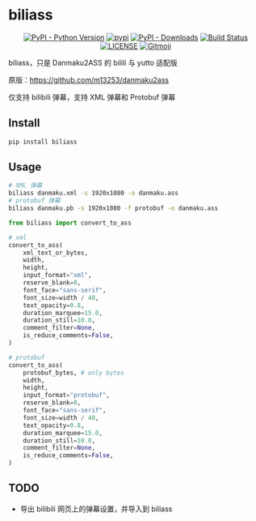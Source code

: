 # biliass

<p align="center">
   <a href="https://python.org/" target="_blank"><img alt="PyPI - Python Version" src="https://img.shields.io/pypi/pyversions/biliass?logo=python&style=flat-square"></a>
   <a href="https://pypi.org/project/biliass/" target="_blank"><img src="https://img.shields.io/pypi/v/biliass?style=flat-square" alt="pypi"></a>
   <a href="https://pypi.org/project/biliass/" target="_blank"><img alt="PyPI - Downloads" src="https://img.shields.io/pypi/dm/biliass?style=flat-square"></a>
   <a href="https://actions-badge.atrox.dev/yutto-dev/biliass/goto?ref=main"><img alt="Build Status" src="https://img.shields.io/endpoint.svg?url=https%3A%2F%2Factions-badge.atrox.dev%2Fyutto-dev%2Fbiliass%2Fbadge%3Fref%3Dmain&style=flat-square&label=Test" /></a>
   <a href="LICENSE"><img alt="LICENSE" src="https://img.shields.io/github/license/yutto-dev/biliass?style=flat-square"></a>
   <a href="https://gitmoji.dev"><img src="https://img.shields.io/badge/gitmoji-%20😜%20😍-FFDD67?style=flat-square" alt="Gitmoji"></a>
</p>

biliass，只是 Danmaku2ASS 的 bilili 与 yutto 适配版

原版：<https://github.com/m13253/danmaku2ass>

仅支持 bilibili 弹幕，支持 XML 弹幕和 Protobuf 弹幕

## Install

```bash
pip install biliass
```

## Usage

```bash
# XML 弹幕
biliass danmaku.xml -s 1920x1080 -o danmaku.ass
# protobuf 弹幕
biliass danmaku.pb -s 1920x1080 -f protobuf -o danmaku.ass
```

```python
from biliass import convert_to_ass

# xml
convert_to_ass(
    xml_text_or_bytes,
    width,
    height,
    input_format="xml",
    reserve_blank=0,
    font_face="sans-serif",
    font_size=width / 40,
    text_opacity=0.8,
    duration_marquee=15.0,
    duration_still=10.0,
    comment_filter=None,
    is_reduce_comments=False,
)

# protobuf
convert_to_ass(
    protobuf_bytes, # only bytes
    width,
    height,
    input_format="protobuf",
    reserve_blank=0,
    font_face="sans-serif",
    font_size=width / 40,
    text_opacity=0.8,
    duration_marquee=15.0,
    duration_still=10.0,
    comment_filter=None,
    is_reduce_comments=False,
)
```

## TODO

-  导出 bilibili 网页上的弹幕设置，并导入到 biliass
